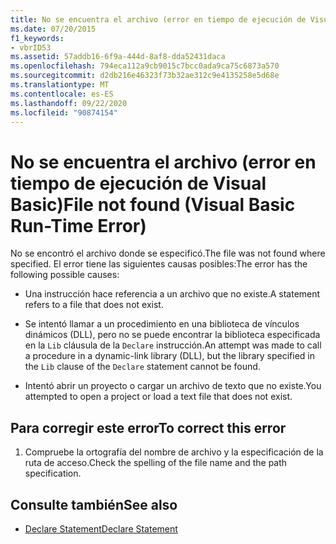 ```yaml
---
title: No se encuentra el archivo (error en tiempo de ejecución de Visual Basic)
ms.date: 07/20/2015
f1_keywords:
- vbrID53
ms.assetid: 57addb16-6f9a-444d-8af8-dda52431daca
ms.openlocfilehash: 794eca112a9cb9015c7bcc0ada9ca75c6873a570
ms.sourcegitcommit: d2db216e46323f73b32ae312c9e4135258e5d68e
ms.translationtype: MT
ms.contentlocale: es-ES
ms.lasthandoff: 09/22/2020
ms.locfileid: "90874154"
---
```

# <a name="file-not-found-visual-basic-run-time-error"></a><span data-ttu-id="73f92-102">No se encuentra el archivo (error en tiempo de ejecución de Visual Basic)</span><span class="sxs-lookup"><span data-stu-id="73f92-102">File not found (Visual Basic Run-Time Error)</span></span>

<span data-ttu-id="73f92-103">No se encontró el archivo donde se especificó.</span><span class="sxs-lookup"><span data-stu-id="73f92-103">The file was not found where specified.</span></span> <span data-ttu-id="73f92-104">El error tiene las siguientes causas posibles:</span><span class="sxs-lookup"><span data-stu-id="73f92-104">The error has the following possible causes:</span></span>  
  
- <span data-ttu-id="73f92-105">Una instrucción hace referencia a un archivo que no existe.</span><span class="sxs-lookup"><span data-stu-id="73f92-105">A statement refers to a file that does not exist.</span></span>  
  
- <span data-ttu-id="73f92-106">Se intentó llamar a un procedimiento en una biblioteca de vínculos dinámicos (DLL), pero no se puede encontrar la biblioteca especificada en la `Lib` cláusula de la `Declare` instrucción.</span><span class="sxs-lookup"><span data-stu-id="73f92-106">An attempt was made to call a procedure in a dynamic-link library (DLL), but the library specified in the `Lib` clause of the `Declare` statement cannot be found.</span></span>  
  
- <span data-ttu-id="73f92-107">Intentó abrir un proyecto o cargar un archivo de texto que no existe.</span><span class="sxs-lookup"><span data-stu-id="73f92-107">You attempted to open a project or load a text file that does not exist.</span></span>  
  
## <a name="to-correct-this-error"></a><span data-ttu-id="73f92-108">Para corregir este error</span><span class="sxs-lookup"><span data-stu-id="73f92-108">To correct this error</span></span>  
  
1. <span data-ttu-id="73f92-109">Compruebe la ortografía del nombre de archivo y la especificación de la ruta de acceso.</span><span class="sxs-lookup"><span data-stu-id="73f92-109">Check the spelling of the file name and the path specification.</span></span>  
  
## <a name="see-also"></a><span data-ttu-id="73f92-110">Consulte también</span><span class="sxs-lookup"><span data-stu-id="73f92-110">See also</span></span>

- [<span data-ttu-id="73f92-111">Declare Statement</span><span class="sxs-lookup"><span data-stu-id="73f92-111">Declare Statement</span></span>](../statements/declare-statement.md)
